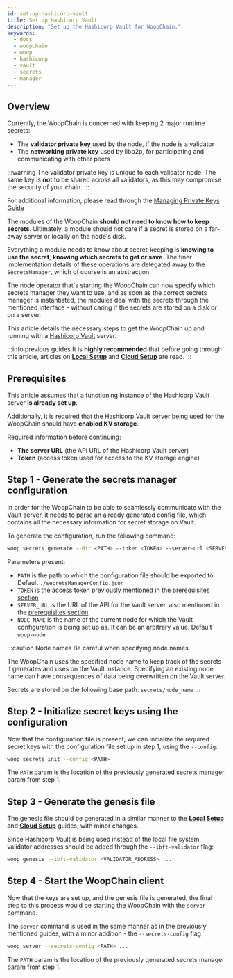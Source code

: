 ```yaml
---
id: set-up-hashicorp-vault
title: Set up Hashicorp Vault
description: "Set up the Hashicorp Vault for WoopChain."
keywords:
  - docs
  - woopchain
  - woop
  - hashicorp
  - vault
  - secrets
  - manager
---
```


## Overview

Currently, the WoopChain is concerned with keeping 2 major runtime secrets:
* The **validator private key** used by the node, if the node is a validator
* The **networking private key** used by libp2p, for participating and communicating with other peers

:::warning
The validator private key is unique to each validator node. The same key is <b>not</b> to be shared across all validators, as this may compromise the security of your chain.
:::

For additional information, please read through the [Managing Private Keys Guide](/docs/woop/configuration/manage-private-keys)

The modules of the WoopChain **should not need to know how to keep secrets**. Ultimately, a module should not care if 
a secret is stored on a far-away server or locally on the node's disk.

Everything a module needs to know about secret-keeping is **knowing to use the secret**, **knowing which secrets to get 
or save**. The finer implementation details of these operations are delegated away to the `SecretsManager`, which of course is an abstraction.

The node operator that's starting the WoopChain can now specify which secrets manager they want to use, and as soon 
as the correct secrets manager is instantiated, the modules deal with the secrets through the mentioned interface - 
without caring if the secrets are stored on a disk or on a server.

This article details the necessary steps to get the WoopChain up and running with a [Hashicorp Vault](https://www.vaultproject.io/) server.

:::info previous guides
It is **highly recommended** that before going through this article, articles on [**Local Setup**](/docs/woop/get-started/set-up-ibft-locally) 
and [**Cloud Setup**](/docs/woop/get-started/set-up-ibft-on-the-cloud) are read.
:::


## Prerequisites

This article assumes that a functioning instance of the Hashicorp Vault server **is already set up**.

Additionally, it is required that the Hashicorp Vault server being used for the WoopChain should have **enabled KV storage**.

Required information before continuing:
* **The server URL** (the API URL of the Hashicorp Vault server)
* **Token** (access token used for access to the KV storage engine)

## Step 1 - Generate the secrets manager configuration

In order for the WoopChain to be able to seamlessly communicate with the Vault server, it needs to parse an already
generated config file, which contains all the necessary information for secret storage on Vault.

To generate the configuration, run the following command:

```bash
woop secrets generate --dir <PATH> --token <TOKEN> --server-url <SERVER_URL> --name <NODE_NAME>
```

Parameters present:
* `PATH` is the path to which the configuration file should be exported to. Default `./secretsManagerConfig.json`
* `TOKEN` is the access token previously mentioned in the [prerequisites section](/docs/woop/configuration/secret-managers/set-up-hashicorp-vault#prerequisites)
* `SERVER_URL` is the URL of the API for the Vault server, also mentioned in the [prerequisites section](/docs/woop/configuration/secret-managers/set-up-hashicorp-vault#prerequisites)
* `NODE_NAME` is the name of the current node for which the Vault configuration is being set up as. It can be an arbitrary value. Default `woop-node`

:::caution Node names
Be careful when specifying node names.

The WoopChain uses the specified node name to keep track of the secrets it generates and uses on the Vault instance.
Specifying an existing node name can have consequences of data being overwritten on the Vault server.

Secrets are stored on the following base path: `secrets/node_name`
:::

## Step 2 - Initialize secret keys using the configuration

Now that the configuration file is present, we can initialize the required secret keys with the configuration 
file set up in step 1, using the `--config`:

```bash
woop secrets init --config <PATH>
```

The `PATH` param is the location of the previously generated secrets manager param from step 1.

## Step 3 - Generate the genesis file

The genesis file should be generated in a similar manner to the [**Local Setup**](/docs/woop/get-started/set-up-ibft-locally)
and [**Cloud Setup**](/docs/woop/get-started/set-up-ibft-on-the-cloud) guides, with minor changes.

Since Hashicorp Vault is being used instead of the local file system, validator addresses should be added through the `--ibft-validator` flag:
```bash
woop genesis --ibft-validator <VALIDATOR_ADDRESS> ...
```

## Step 4 - Start the WoopChain client

Now that the keys are set up, and the genesis file is generated, the final step to this process would be starting the 
WoopChain with the `server` command.

The `server` command is used in the same manner as in the previously mentioned guides, with a minor addition - the `--secrets-config` flag:
```bash
woop server --secrets-config <PATH> ...
```

The `PATH` param is the location of the previously generated secrets manager param from step 1.
